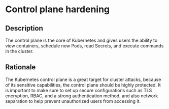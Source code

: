 # Control plane hardening

## Description

The control plane is the core of Kubernetes and gives users the ability to view containers, schedule new Pods, read
Secrets, and execute commands in the cluster. 


## Rationale

The Kubernetes control plane is a great target for cluster attacks, because of its sensitive capabilities, the control plane should be highly protected. 
It is important to make sure to set up secure configurations such as TLS encryption, RBAC, and a strong authentication method, and also network separation to help prevent unauthorized users from accessing it.